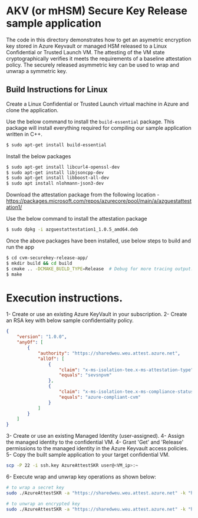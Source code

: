# AKV (or mHSM) Secure Key Release sample application
The code in this directory demonstrates how to get an asymetric encryption key stored in Azure Keyvault or managed HSM released to a Linux Confidential or Trusted Launch VM. The attesting of the VM state cryptographically verifies it meets the requirements of a baseline attestation policy. The securely released asymmetric key can be used to wrap and unwrap a symmetric key.

## Build Instructions for Linux

Create a Linux Confidential or Trusted Launch virtual machine in Azure and clone the application.

Use the below command to install the `build-essential` package. This package will install everything required for compiling our sample application written in C++.
```sh
$ sudo apt-get install build-essential
```

Install the below packages
```sh
$ sudo apt-get install libcurl4-openssl-dev
$ sudo apt-get install libjsoncpp-dev
$ sudo apt-get install libboost-all-dev
$ sudo apt install nlohmann-json3-dev
```

Download the attestation package from the following location - https://packages.microsoft.com/repos/azurecore/pool/main/a/azguestattestation1/

Use the below command to install the attestation package
```sh
$ sudo dpkg -i azguestattestation1_1.0.5_amd64.deb
```

Once the above packages have been installed, use  below steps to build and run the app

```sh
$ cd cvm-securekey-release-app/
$ mkdir build && cd build
$ cmake .. -DCMAKE_BUILD_TYPE=Release  # Debug for more tracing output.
$ make
```

# Execution instructions.
1- Create or use an existing Azure KeyVault in your subscription.
2- Create an RSA key with below sample confidentiality policy.
```json
{
	"version": "1.0.0",
	"anyOf": [
		{
			"authority": "https://sharedweu.weu.attest.azure.net",
			"allOf": [
				{
					"claim": "x-ms-isolation-tee.x-ms-attestation-type",
					"equals": "sevsnpvm"
				},
				{
					"claim": "x-ms-isolation-tee.x-ms-compliance-status",
					"equals": "azure-compliant-cvm"
				}
			]
		}
	]
}
```
3- Create or use an existing Managed Identity (user-assigned).
4- Assign the managed identity to the confidential VM.
4- Grant 'Get' and 'Release' permissions to the managed identity in the Azure Keyvault access policies. 
5- Copy the built sample application to your target confidential VM.
```sh
scp -P 22 -i ssh.key AzureAttestSKR user@<VM_ip>:~
```
6- Execute wrap and unwrap key operations as shown below:
```sh
# to wrap a secret key
sudo ./AzureAttestSKR -a "https://sharedweu.weu.attest.azure.net" -k "https://mykv.vault.azure.net/keys/mykey/version_GUID" -s mysecretkey123 -w

# to unwrap an encrypted key
sudo ./AzureAttestSKR -a "https://sharedweu.weu.attest.azure.net" -k "https://mykv.vault.azure.net/keys/mykey/version_GUID" -s <copy_base64_from_previous_run> -u

```
